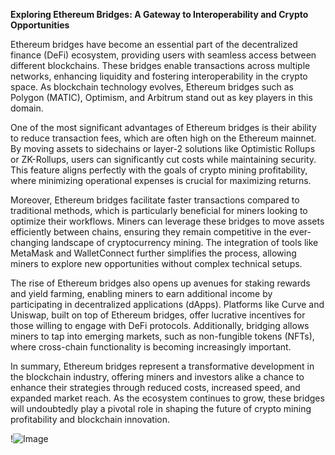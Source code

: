 **Exploring Ethereum Bridges: A Gateway to Interoperability and Crypto Opportunities**

Ethereum bridges have become an essential part of the decentralized finance (DeFi) ecosystem, providing users with seamless access between different blockchains. These bridges enable transactions across multiple networks, enhancing liquidity and fostering interoperability in the crypto space. As blockchain technology evolves, Ethereum bridges such as Polygon (MATIC), Optimism, and Arbitrum stand out as key players in this domain. 

One of the most significant advantages of Ethereum bridges is their ability to reduce transaction fees, which are often high on the Ethereum mainnet. By moving assets to sidechains or layer-2 solutions like Optimistic Rollups or ZK-Rollups, users can significantly cut costs while maintaining security. This feature aligns perfectly with the goals of crypto mining profitability, where minimizing operational expenses is crucial for maximizing returns.

Moreover, Ethereum bridges facilitate faster transactions compared to traditional methods, which is particularly beneficial for miners looking to optimize their workflows. Miners can leverage these bridges to move assets efficiently between chains, ensuring they remain competitive in the ever-changing landscape of cryptocurrency mining. The integration of tools like MetaMask and WalletConnect further simplifies the process, allowing miners to explore new opportunities without complex technical setups.

The rise of Ethereum bridges also opens up avenues for staking rewards and yield farming, enabling miners to earn additional income by participating in decentralized applications (dApps). Platforms like Curve and Uniswap, built on top of Ethereum bridges, offer lucrative incentives for those willing to engage with DeFi protocols. Additionally, bridging allows miners to tap into emerging markets, such as non-fungible tokens (NFTs), where cross-chain functionality is becoming increasingly important.

In summary, Ethereum bridges represent a transformative development in the blockchain industry, offering miners and investors alike a chance to enhance their strategies through reduced costs, increased speed, and expanded market reach. As the ecosystem continues to grow, these bridges will undoubtedly play a pivotal role in shaping the future of crypto mining profitability and blockchain innovation. 

!![Image](https://github.com/user-attachments/assets/590b50a7-4459-4e76-8a31-559aed223621)